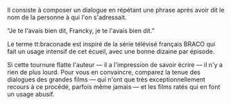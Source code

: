 <!-- Page: #418 La braconade -->


Il consiste à composer un dialogue en répétant une phrase après avoir dit le nom de la personne à qui l'on s'adressait.

“Je te l'avais bien dit, Francky, je te l'avais bien dit.”

Le terme tt:braconade est inspiré de la série télévisé français BRACO qui fait un usage intensif de cet écueil, avec une bonne dizaine par épisode.

Si cette tournure flatte l'auteur —&nbsp;il a l'impression de savoir écrire&nbsp;— il n'y a rien de plus lourd. Pour vous en convaincre, comparez la tenue des dialogues des grandes films —&nbsp;qui n'ont que très exceptionnellement recours à ce procédé, parfois même jamais&nbsp;— et les films ratés qui en font un usage abusif.

